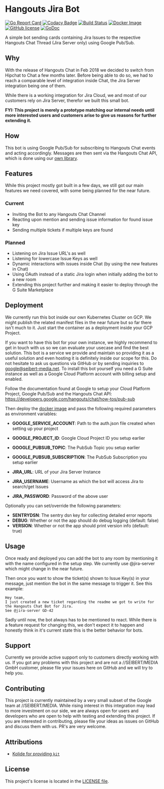 # Hangouts Jira Bot

[![Go Report Card](https://goreportcard.com/badge/github.com/seibert-media/hangouts-jira-bot)](https://goreportcard.com/report/github.com/seibert-media/hangouts-jira-bot)
[![Codacy Badge](https://api.codacy.com/project/badge/Grade/72cc701000034d60a0f5caeace0878de)](https://www.codacy.com/app/seibert-media/hangouts-jira-bot?utm_source=github.com&amp;utm_medium=referral&amp;utm_content=seibert-media/hangouts-jira-bot&amp;utm_campaign=Badge_Grade)
[![Build Status](https://travis-ci.org/seibert-media/hangouts-jira-bot.svg?branch=master)](https://travis-ci.org/seibert-media/hangouts-jira-bot)
[![Docker Image](https://quay.io/repository/seibertmedia/hangouts-jira-bot/status "Docker Image")](https://quay.io/repository/seibertmedia/hangouts-jira-bot)
[![GitHub license](https://img.shields.io/badge/license-AGPL-blue.svg)](https://raw.githubusercontent.com/seibert-media/hangouts-jira-bot/master/LICENSE)
[![GoDoc](https://img.shields.io/badge/godoc-reference-blue.svg)](https://godoc.org/github.com/seibert-media/hangouts-jira-bot)

A simple bot sending cards containing Jira Issues to the respective Hangouts Chat Thread (Jira Server only) using Google Pub/Sub.

## Why

With the release of Hangouts Chat in Feb 2018 we decided to switch from Hipchat to Chat a few months later. Before being able to do so, we had to reach a comparable level of integration inside Chat, the Jira Server integration being one of them.

While there is a working integration for Jira Cloud, we and most of our customers rely on Jira Server, therefor we built this small bot.

**FYI: This project is merely a prototype matching our internal needs until more interested users and customers arise to give us reasons for further extending it.**

## How

This bot is using Google Pub/Sub for subscribing to Hangouts Chat events and acting accordingly.
Messages are then sent via the Hangouts Chat API, which is done using our [own library](https://github.com/seibert-media/go-hangouts).

## Features

While this project mostly got built in a few days, we still got our main features we need covered, with some being planned for the near future.

### Current

* Inviting the Bot to any Hangouts Chat Channel
* Reacting upon mention and sending issue information for found issue key
* Sending multiple tickets if multiple keys are found

### Planned

* Listening on Jira Issue URL's as well
* Listening for lowercase Issue Keys as well
* Dynamic interactions with issues inside Chat (by using the new features in Chat)
* Using OAuth instead of a static Jira login when initially adding the bot to a new room
* Extending this project further and making it easier to deploy through the G Suite Marketplace

## Deployment

We currently run this bot inside our own Kubernetes Cluster on GCP. We might publish the related manifest files in the near future but so far there isn't much to it. Just start the container as a deployment inside your GCP Project.

If you want to have this bot for your own instance, we highly recommend to get in touch with us so we can evaluate your usecase and find the best solution. This bot is a service we provide and maintain so providing it as a useful solution and even hosting it is definitely inside our scope for this.
Do not hesitate to ask us questions via GitHub or by sending inquiries to [google@seibert-media.net](mailto:google@seibert-media.net).
To install this bot yourself you need a G Suite instance as well as a Google Cloud Platform account with billing setup and enabled.

Follow the documentation found at Google to setup your Cloud Platform Project, Google Pub/Sub and the Hangouts Chat API: https://developers.google.com/hangouts/chat/how-tos/pub-sub

Then deploy the [docker image](https://quay.io/repository/seibertmedia/hangouts-jira-bot) and pass the following required parameters as environment variables:

* **GOOGLE_SERVICE_ACCOUNT**: Path to the auth.json file created when setting up your project
* **GOOGLE_PROJECT_ID**: Google Cloud Project ID you setup earlier
* **GOOGLE_PUBSUB_TOPIC**: The PubSub Topic you setup earlier
* **GOOGLE_PUBSUB_SUBSCRIPTION**: The PubSub Subscription you setup earlier

* **JIRA_URL**: URL of your Jira Server Instance
* **JIRA_USERNAME**: Username as which the bot will access Jira to search/get Issues
* **JIRA_PASSWORD**: Password of the above user

Optionally you can set/override the following parameters:

* **SENTRYDSN**: The sentry dsn key for collecting detailed error reports
* **DEBUG**: Whether or not the app should do debug logging (default: false)
* **VERSION**: Whether or not the app should print version info (default: true)

## Usage

Once ready and deployed you can add the bot to any room by mentioning it with the name configured in the setup step. We currently use @jira-server which might change in the near future.

Then once you want to show the ticket(s) shown to Issue Key(s) in your message, just mention the bot in the same message to trigger it. See this example:

```none
Hey team,
I just created a new ticket regarding the readme we got to write for the Hangouts Chat Bot for Jira.
See @jira-server GD-42
```

Sadly until now, the bot always has to be mentioned to react. While there is a feature request for changing this, we don't expect it to happen and honestly think in it's current state this is the better behavior for bots.

## Support

Currently we provide active support only to customers directly working with us. If you got any problems with this project and are not a //SEIBERT/MEDIA GmbH customer, please file your issues here on GitHub and we will try to help you.

## Contributing

This project is currently maintained by a very small subset of the Google team at //SEIBERT/MEDIA.
While rising interest in this integration may lead to more investment on our side, we are always open for users and developers who are open to help with testing and extending this project.
If you are interested in contributing, please file your ideas as issues on GitHub and discuss them with us. PR's are very welcome.

## Attributions

* [Kolide for providing `kit`](https://github.com/kolide/kit)

## License

This project's license is located in the [LICENSE file](LICENSE).